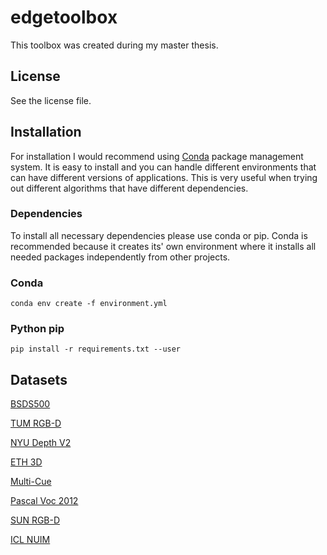 # edgetoolbox
This toolbox was created during my master thesis.

## License

See the license file.

## Installation
For installation I would recommend using [Conda](https://docs.conda.io/projects/conda/en/latest/user-guide/install/) package management system. It is easy to install and you can handle different environments that can have different versions of applications. This is very useful when trying out different algorithms that have different dependencies.

### Dependencies

To install all necessary dependencies please use conda or pip. Conda is recommended because it creates its' own environment where it installs all needed packages independently from other projects.

### Conda

    conda env create -f environment.yml
    
### Python pip

    pip install -r requirements.txt --user

## Datasets

[BSDS500](https://www2.eecs.berkeley.edu/Research/Projects/CS/vision/grouping/resources.html)

[TUM RGB-D](https://vision.in.tum.de/data/datasets/rgbd-dataset)

[NYU Depth V2](https://cs.nyu.edu/~silberman/datasets/nyu_depth_v2.html)

[ETH 3D](https://www.eth3d.net/slam_overview)

[Multi-Cue](http://serre-lab.clps.brown.edu/resource/multicue/)

[Pascal Voc 2012](https://pjreddie.com/projects/pascal-voc-dataset-mirror/)

[SUN RGB-D](http://rgbd.cs.princeton.edu/)

[ICL NUIM](https://www.doc.ic.ac.uk/~ahanda/VaFRIC/iclnuim.html)